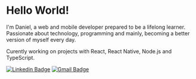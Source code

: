 # Hello World!

I'm Daniel, a web and mobile developer prepared to be a lifelong learner. Passionate about technology, programming and mainly, becoming a better version of myself every day.

Curently working on projects with React, React Native, Node.js and TypeScript.

[![Linkedin Badge](https://img.shields.io/badge/-LinkedIn-blue?style=for-the-badge&logo=Linkedin&logoColor=white&link=https://www.linkedin.com/in/danielmesquitta/)](https://www.linkedin.com/in/danielmesquitta/)
[![Gmail Badge](https://img.shields.io/badge/-Email-c14438?style=for-the-badge&logo=Gmail&logoColor=white&link=mailto:danielmesquitta123@gmail.com)](mailto:danielmesquitta123@gmail.com)
